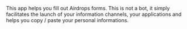 This app helps you fill out Airdrops forms. This is not a bot, it simply facilitates the launch of your information channels, your applications and helps you copy / paste your personal informations.
